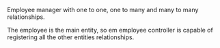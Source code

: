 Employee manager with one to one, one to many and many to many relationships.

The employee is the main entity, so em employee controller is capable of registering all the other entities relationships.